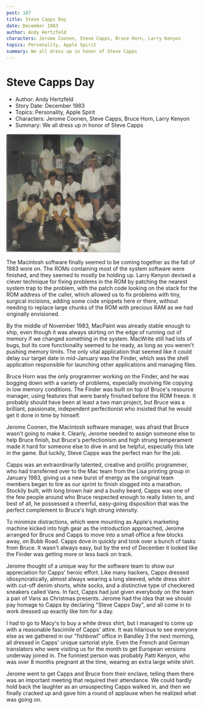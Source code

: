 ```yaml
---
post: 187
title: Steve Capps Day
date: December 1983
author: Andy Hertzfeld
characters: Jerome Coonen, Steve Capps, Bruce Horn, Larry Kenyon
topics: Personality, Apple Spirit
summary: We all dress up in honor of Steve Capps
---
```


# Steve Capps Day
* Author: Andy Hertzfeld
* Story Date: December 1983
* Topics: Personality, Apple Spirit
* Characters: Jerome Coonen, Steve Capps, Bruce Horn, Larry Kenyon
* Summary: We all dress up in honor of Steve Capps

![The software team, all dressed up like Capps](images/Macintosh/capps_day_story.jpg) 
    
The Macintosh software finally seemed to be coming together as the fall of 1983 wore on.  The ROMs containing most of the system software were finished, and they seemed to mostly be holding up.  Larry Kenyon devised a clever technique for fixing problems in the ROM by patching the nearest system trap to the problem, with the patch code looking on the stack for the ROM address of the caller, which allowed us to fix problems with tiny, surgical incisions, adding some code snippets here or there, without needing to replace large chunks of the ROM with precious RAM as we had originally envisioned.

By the middle of November 1983, MacPaint was already stable enough to ship, even though it was always skirting on the edge of running out of memory if we changed something in the system.  MacWrite still had lots of bugs, but its core functionality seemed to be ready, as long as you weren't pushing memory limits.  The only vital application that seemed like it could delay our target date in mid-January was the Finder, which was the shell application responsible for launching other applications and managing files.

Bruce Horn was the only programmer working on the Finder, and he was bogging down with a variety of problems, especially involving file copying in low memory conditions.  The Finder was built on top of Bruce's resource manager, using features that were barely finished before the ROM freeze.  It probably should have been at least a two man project, but Bruce was a brilliant, passionate, independent perfectionist who insisted that he would get it done in time by himself.

Jerome Coonen, the Macintosh software manager, was afraid that Bruce wasn't going to make it.  Clearly, Jerome needed to assign someone else to help Bruce finish, but Bruce's perfectionism and high strung temperament made it hard for someone else to dive in and be helpful, especially this late in the game.  But luckily, Steve Capps was the perfect man for the job.

Capps was an extraordinarily talented, creative and prolific programmer, who had transferred over to the Mac team from the Lisa printing group in January 1983, giving us a new burst of energy as the original team members began to tire as our sprint to finish slogged into a marathon.  Stockily built, with long brown hair and a bushy beard, Capps was one of the few people around who Bruce respected enough to really listen to, and best of all, he possessed a cheerful, easy-going disposition that was the perfect complement to Bruce's high strung intensity.

To minimize distractions, which were mounting as Apple's marketing machine kicked into high gear as the introduction approached, Jerome arranged for Bruce and Capps to move into a small office a few blocks away, on Bubb Road.  Capps dove in quickly and took over a bunch of tasks from Bruce.  It wasn't always easy, but by the end of December it looked like the Finder was getting more or less back on track.

Jerome thought of a unique way for the software team to show our appreciation for Capps' heroic effort.  Like many hackers, Capps dressed idiosyncratically, almost always wearing a long sleeved, white dress shirt with cut-off denim shorts, white socks, and a distinctive type of checkered sneakers called Vans.  In fact, Capps had just given everybody on the team a pair of Vans as Christmas presents.  Jerome had the idea that we should pay homage to Capps by declaring "Steve Capps Day", and all come in to work dressed up exactly like him for a day.

I had to go to Macy's to buy a white dress shirt, but I managed to come up with a reasonable fascimile of Capps' attire.  It was hilarious to see everyone else as we gathered in our "fishbowl" office in Bandley 3 the next morning, all dressed in Capps' unique sartorial style.  Even the French and German translators who were visiting us for the month to get European versions underway joined in.  The funniest person was probably Patti Kenyon, who was over 8 months pregnant at the time, wearing an extra large white shirt.

Jerome went to get Capps and Bruce from their enclave, telling them there was an important meeting that required their attendance.  We could hardly hold back the laughter as an unsuspecting Capps walked in, and then we finally cracked up and gave him a round of applause when he realized what was going on.